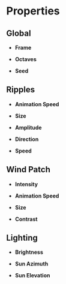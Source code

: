 

# Properties


## Global

- **Frame**  
  
- **Octaves**  
  
- **Seed**  
  

## Ripples

- **Animation Speed**  
  
- **Size**  
  
- **Amplitude**  
  
- **Direction**  
  
- **Speed**  
  

## Wind Patch

- **Intensity**  
  
- **Animation Speed**  
  
- **Size**  
  
- **Contrast**  
  

## Lighting

- **Brightness**  
  
- **Sun Azimuth**  
  
- **Sun Elevation**  
  



